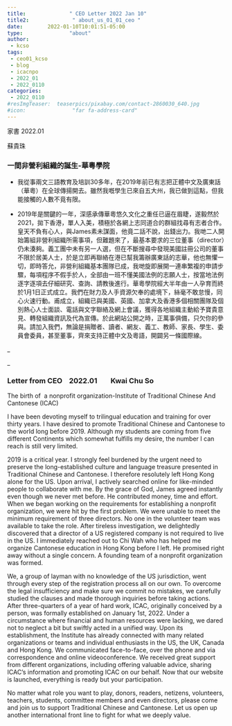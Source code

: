 ```yaml
---
title:              " CEO Letter 2022 Jan 10"
title2:              " about_us_01_01_ceo "
date:        2022-01-10T10:01:51-05:00
type:               "about"
author:
 - kcso
tags:
 - ceo01_kcso
 - blog
 - icacnpo
 - 2022_01
 - 2022_0110
categories:
 - 2022_0110
#resImgTeaser:  teaserpics/pixabay.com/contact-2860030_640.jpg
#icon:               "far fa-address-card"
---
```




家書       2022.01

蘇貴珠     


### __一間非營利組織的誕生-華粵學院__

* 我從事兩文三語教育及培訓30多年，在2019年前已有志把正體中文及廣東話（華粵）在全球傳揚開去。雖然我嘅學生已來自五大州，我已做到這點，但我能接觸的人數不竟有限。

* 2019年是關鍵的一年，深感承傳華粵悠久文化之重任已逼在眉睫，遂毅然於2021，拋下香港，單人入美，積極於各網上志同道合的群組找尋有志者合作。皇天不負有心人，與James素未謀面，他竟二話不說，出錢出力。我哋二人開始籌組非營利組織所需事項，但難題來了，最基本要求的三位董事（director）仍未湊夠。義工團中未有另一人選，但在不斷搜尋中發現美國註冊公司的董事不限於居美人士，於是立即再聯絡在港已幫我籌辦廣東話的志華，他也無懼一切，即時答允，非營利組織基本團隊已成，我哋旋即展開一連串繁複的申請步驟，每項程序不假手於人，全部由一班不懂美國法例的志願人士，按當地法例逐字逐項去仔細研究、查詢、請教後進行。華粵學院經大半年由一人孕育而終於1月1日正式成立。我們在財力及人手資源欠奉的處境下，絲毫不敢怠慢，同心火速行動。甫成立，組織已與美國、英國、加拿大及香港多個相關團隊及個別熱心人士面談、電話與文字聯絡及網上會議，獲得各地組織主動給予寶貴意見、轉發組織資訊及代為宣傳。於此網站公開之時，正萬事俱備，只欠你的參與。請加入我們，無論是捐贈者、讀者、網友、義工、教師、家長、學生、委員會委員，甚至董事，齊來支持正體中文及粵語，開闢另一條國際線。


_

_

### **Letter from CEO    2022.01        Kwai Chu So**

The birth of  a nonprofit organization-Institute of Traditional Chinese And Cantonese (ICAC)

I have been devoting myself to trilingual education and training for over thirty years. I have desired to promote Traditional Chinese and Cantonese to the world long before 2019. Although my students are coming from five different Continents which somewhat fulfills my desire, the number I can reach is still very limited. 

2019 is a critical year. I strongly feel burdened by the urgent need to preserve the long-established culture and language treasure presented in Traditional Chinese and Cantonese. I therefore resolutely left Hong Kong alone for the US. Upon arrival, I actively searched online for like-minded people to collaborate with me. By the grace of God, James agreed instantly even though we never met before. He contributed money, time and effort. When we began working on the requirements for establishing a nonprofit organization, we were hit by the first problem. We were unable to meet the minimum requirement of three directors. No one in the volunteer team was available to take the role. After tireless investigation, we delightedly discovered that a director of a US registered company is not required to live in the US. I immediately reached out to Chi Wah who has helped me organize Cantonese education in Hong Kong before I left. He promised right away without a single concern. A founding team of a nonprofit organization was formed. 

We, a group of layman with no knowledge of the US jurisdiction, went through every step of the registration process all on our own. To overcome the legal insufficiency and make sure we commit no mistakes, we carefully studied the clauses and made thorough inquiries before taking actions. After three-quarters of a year of hard work, ICAC, originally conceived by a person, was formally established on January 1st, 2022. Under a circumstance where financial and human resources were lacking, we dared not to neglect a bit but swiftly acted in a unified way. Upon its establishment, the Institute has already connected with many related organizations or teams and individual enthusiasts in the US, the UK, Canada and Hong Kong. We communicated face-to-face, over the phone and via correspondence and online videoconference. We received great support from different organizations, including offering valuable advice, sharing ICAC’s information and promoting ICAC on our behalf. Now that our website is launched, everything is ready but your participation. 

No matter what role you want to play, donors, readers, netizens, volunteers, teachers, students, committee members and even directors, please come and join us to support Traditional Chinese and Cantonese. Let us open up another international front line to fight for what we deeply value. 
